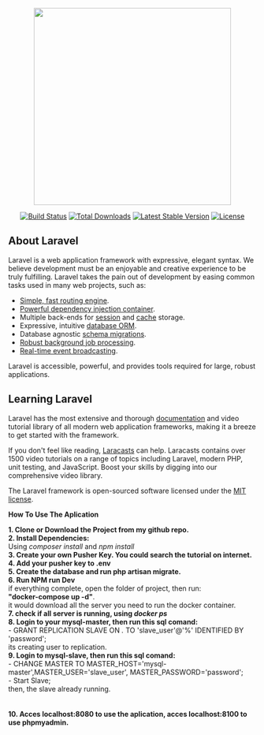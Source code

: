 <p align="center"><img src="https://res.cloudinary.com/dtfbvvkyp/image/upload/v1566331377/laravel-logolockup-cmyk-red.svg" width="400"></p>

<p align="center">
<a href="https://travis-ci.org/laravel/framework"><img src="https://travis-ci.org/laravel/framework.svg" alt="Build Status"></a>
<a href="https://packagist.org/packages/laravel/framework"><img src="https://poser.pugx.org/laravel/framework/d/total.svg" alt="Total Downloads"></a>
<a href="https://packagist.org/packages/laravel/framework"><img src="https://poser.pugx.org/laravel/framework/v/stable.svg" alt="Latest Stable Version"></a>
<a href="https://packagist.org/packages/laravel/framework"><img src="https://poser.pugx.org/laravel/framework/license.svg" alt="License"></a>
</p>

## About Laravel

Laravel is a web application framework with expressive, elegant syntax. We believe development must be an enjoyable and creative experience to be truly fulfilling. Laravel takes the pain out of development by easing common tasks used in many web projects, such as:

- [Simple, fast routing engine](https://laravel.com/docs/routing).
- [Powerful dependency injection container](https://laravel.com/docs/container).
- Multiple back-ends for [session](https://laravel.com/docs/session) and [cache](https://laravel.com/docs/cache) storage.
- Expressive, intuitive [database ORM](https://laravel.com/docs/eloquent).
- Database agnostic [schema migrations](https://laravel.com/docs/migrations).
- [Robust background job processing](https://laravel.com/docs/queues).
- [Real-time event broadcasting](https://laravel.com/docs/broadcasting).

Laravel is accessible, powerful, and provides tools required for large, robust applications.

## Learning Laravel

Laravel has the most extensive and thorough [documentation](https://laravel.com/docs) and video tutorial library of all modern web application frameworks, making it a breeze to get started with the framework.

If you don't feel like reading, [Laracasts](https://laracasts.com) can help. Laracasts contains over 1500 video tutorials on a range of topics including Laravel, modern PHP, unit testing, and JavaScript. Boost your skills by digging into our comprehensive video library.

The Laravel framework is open-sourced software licensed under the [MIT license](https://opensource.org/licenses/MIT).


<b>How To Use The Aplication</b>

<b>1. Clone or Download the Project from my github repo. </b><br>
<b>2. Install Dependencies:</b><br>
    Using <i>composer install</i> and <i> npm install</i><br>
<b>3. Create your own Pusher Key. You could search the tutorial on internet. </b><br>
<b>4. Add your pusher key to .env</b><br>
<b>5. Create the database and run php artisan migrate. </b><br>
<b>6. Run NPM run Dev</b><br>
    if everything complete, open the folder of project, then run:<br>
    <b>"docker-compose up -d"</b>.<br>
it would download all the server you need to run the docker container. <br>
<b>7. check if all server is running, using <i>docker ps</i></b><br>
<b>8. Login to your mysql-master, then run this sql comand:</b><br>
    - GRANT REPLICATION SLAVE ON *.* TO 'slave_user'@'%' IDENTIFIED BY 'password';<br>
        its creating user to replication.<br>
<b>9. Login to mysql-slave, then run this sql comand:</b><br>
    - CHANGE MASTER TO MASTER_HOST='mysql-master',MASTER_USER='slave_user', MASTER_PASSWORD='password';<br>
    - Start Slave;<br>
    then, the slave already running.<br><br>
    <br>
<b>10. Acces localhost:8080 to use the aplication, acces localhost:8100 to use phpmyadmin.</b><br>
<br><br><br><br>
